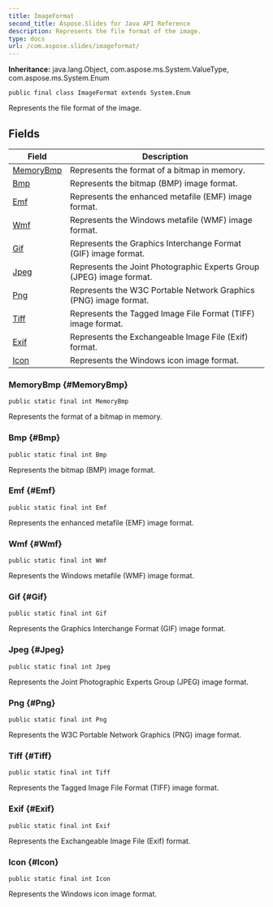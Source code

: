 ```yaml
---
title: ImageFormat
second_title: Aspose.Slides for Java API Reference
description: Represents the file format of the image.
type: docs
url: /com.aspose.slides/imageformat/
---
```

**Inheritance:**
java.lang.Object, com.aspose.ms.System.ValueType, com.aspose.ms.System.Enum
```
public final class ImageFormat extends System.Enum
```

Represents the file format of the image.
## Fields

| Field | Description |
| --- | --- |
| [MemoryBmp](#MemoryBmp) | Represents the format of a bitmap in memory. |
| [Bmp](#Bmp) | Represents the bitmap (BMP) image format. |
| [Emf](#Emf) | Represents the enhanced metafile (EMF) image format. |
| [Wmf](#Wmf) | Represents the Windows metafile (WMF) image format. |
| [Gif](#Gif) | Represents the Graphics Interchange Format (GIF) image format. |
| [Jpeg](#Jpeg) | Represents the Joint Photographic Experts Group (JPEG) image format. |
| [Png](#Png) | Represents the W3C Portable Network Graphics (PNG) image format. |
| [Tiff](#Tiff) | Represents the Tagged Image File Format (TIFF) image format. |
| [Exif](#Exif) | Represents the Exchangeable Image File (Exif) format. |
| [Icon](#Icon) | Represents the Windows icon image format. |
### MemoryBmp {#MemoryBmp}
```
public static final int MemoryBmp
```


Represents the format of a bitmap in memory.

### Bmp {#Bmp}
```
public static final int Bmp
```


Represents the bitmap (BMP) image format.

### Emf {#Emf}
```
public static final int Emf
```


Represents the enhanced metafile (EMF) image format.

### Wmf {#Wmf}
```
public static final int Wmf
```


Represents the Windows metafile (WMF) image format.

### Gif {#Gif}
```
public static final int Gif
```


Represents the Graphics Interchange Format (GIF) image format.

### Jpeg {#Jpeg}
```
public static final int Jpeg
```


Represents the Joint Photographic Experts Group (JPEG) image format.

### Png {#Png}
```
public static final int Png
```


Represents the W3C Portable Network Graphics (PNG) image format.

### Tiff {#Tiff}
```
public static final int Tiff
```


Represents the Tagged Image File Format (TIFF) image format.

### Exif {#Exif}
```
public static final int Exif
```


Represents the Exchangeable Image File (Exif) format.

### Icon {#Icon}
```
public static final int Icon
```


Represents the Windows icon image format.


